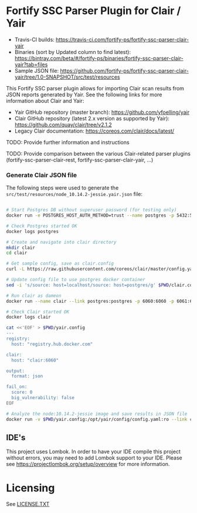 # Fortify SSC Parser Plugin for Clair / Yair

* Travis-CI builds: https://travis-ci.com/fortify-ps/fortify-ssc-parser-clair-yair
* Binaries (sort by Updated column to find latest): https://bintray.com/beta/#/fortify-ps/binaries/fortify-ssc-parser-clair-yair?tab=files
* Sample JSON file: https://github.com/fortify-ps/fortify-ssc-parser-clair-yair/tree/1.0-SNAPSHOT/src/test/resources

This Fortify SSC parser plugin allows for importing Clair scan results from JSON reports generated by Yair. See the following links for more information about Clair and Yair:

* Yair GitHub repository (master branch): https://github.com/yfoelling/yair
* Clair GitHub repository (latest 2.x version as supported by Yair): https://github.com/quay/clair/tree/v2.1.2
* Legacy Clair documentation: https://coreos.com/clair/docs/latest/ 

TODO: Provide further information and instructions

TODO: Provide comparison between the various Clair-related parser plugins (fortify-ssc-parser-clair-rest, fortify-ssc-parser-clair-yair, ...)


### Generate Clair JSON file

The following steps were used to generate the `src/test/resources/node_10.14.2-jessie.yair.json` file:

```bash

# Start Postgres DB without superuser password (for testing only)
docker run -e POSTGRES_HOST_AUTH_METHOD=trust --name postgres -p 5432:5432 -d postgres

# Check Postgres started OK
docker logs postgres

# Create and navigate into clair directory
mkdir clair
cd clair

# Get sample config, save as clair.config
curl -L https://raw.githubusercontent.com/coreos/clair/master/config.yaml.sample -o $PWD/clair.config

# Update config file to use postgres docker container
sed -i 's/source: host=localhost/source: host=postgres/g' $PWD/clair.config

# Run clair as dameon
docker run --name clair --link postgres:postgres -p 6060:6060 -p 6061:6061 -v $PWD/clair.config:/config/config.yaml -d quay.io/coreos/clair:latest -config=/config/config.yaml

# Check Clair started OK
docker logs clair

cat <<'EOF' > $PWD/yair.config
---
registry:
  host: "registry.hub.docker.com"

clair:
  host: "clair:6060"

output:
  format: json

fail_on:
  score: 0
  big_vulnerability: false
EOF

# Analyze the node:10.14.2-jessie image and save results in JSON file
docker run -v $PWD/yair.config:/opt/yair/config/config.yaml:ro --link clair:clair yfoelling/yair node:10.14.2-jessie > node_10.14.2-jessie.yair.json

```

## IDE's

This project uses Lombok. In order to have your IDE compile this project without errors, 
you may need to add Lombok support to your IDE. Please see https://projectlombok.org/setup/overview 
for more information.

# Licensing

See [LICENSE.TXT](LICENSE.TXT)

